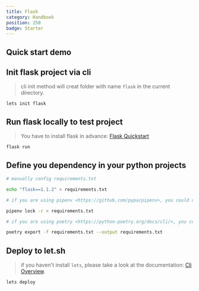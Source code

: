 ```yaml
---
title: Flask
category: Handbook
position: 250
badge: Starter
---
```


## Quick start demo

<AsciiPlayer id="412897"></AsciiPlayer>

## Init flask project via cli

> cli init method will creat folder with name `flask` in the current directory.

```shell
lets init flask
```

## Run flask locally to test project

> You have to install flask in advance: [Flask Quickstart](https://flask.palletsprojects.com/en/1.1.x/quickstart/)

```shell
flask run
```

## Define you dependency in your python projects

<code-group>
  <code-block label="manually" active>

```bash
# manually config requirements.txt

echo "flask==1.1.2" > requirements.txt
```

  </code-block>
  <code-block label="pipenv">

```bash
# if you are using pipenv <https://github.com/pypa/pipenv>, you could directly init via `pipenv lock`

pipenv lock -r > requirements.txt
```

  </code-block>
  <code-block label="poetry">

```bash
# if you are using poetry <https://python-poetry.org/docs/cli/>, you could directly init via `poetry export`

poetry export -f requirements.txt --output requirements.txt
```

  </code-block>
</code-group>

## Deploy to let.sh

> if you haven't install `lets`, please take a look at the documentation: [Cli Overview](/cli/overview).

```shell
lets deploy
```
